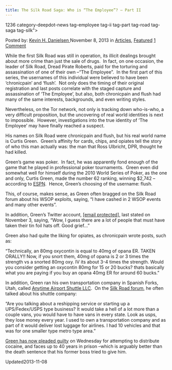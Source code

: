 ```yaml
---
title: The Silk Road Saga: Who is “The Employee”? – Part II
---
```

1236 category-deepdot-news tag-employee tag-ii tag-part tag-road tag-saga tag-silk">

<p class="post-meta">
<span>Posted by: <a href="https://www.deepdotweb.com/author/keving/" title="">Kevin H. Danielsen </a></span>
<span>November 8, 2013</span>
<span>in <a href="https://www.deepdotweb.com/category/articles/" rel="category tag">Articles</a>, <a href="https://www.deepdotweb.com/category/deepdot-news/" rel="category tag">Featured</a></span>
<span><a href="https://www.deepdotweb.com/2013/11/08/the-silk-road-saga-who-is-the-employee-part-ii/#comments">1 Comment</a></span>
</p>
<div class="clear"></div>
<div class="entry">
<p>While the first Silk Road was still in operation, its illicit dealings brought about more crime than just the sale of drugs.  In fact, on one occasion, the leader of Silk Road, Dread Pirate Roberts, paid for the torturing and assassination of one of their own –“The Employee”.  In the first part of this series, the usernames of this individual were believed to have been ‘chronicpain’ and ‘flush’.  Not only does the timing of their original registration and last posts correlate with the staged capture and assassination of ‘The Employee’, but also, both chronicpain and flush had many of the same interests, backgrounds, and even writing styles.</p>
<p>Nevertheless, on the Tor network, not only is tracking down who-is-who, a very difficult proposition, but the uncovering of real world identities is next to impossible.  However, investigations into the true identity of ‘The Employee’ may have finally reached a suspect.</p>
<p>His names on Silk Road were chronicpain and flush, but his real world name is Curtis Green.  Green’s affinity for cards, chips, and opiates tell the story of who this man actually was: the man that Ross Ulbricht, DPR, thought he had killed.</p>
<p>Green’s game was poker.  In fact, he was apparently fond enough of the game that he played in professional poker tournaments.  Green even did somewhat well for himself during the 2010 World Series of Poker, as the one and only, Curtis Green, made the number 62 ranking, winning $2,742 –according to <a href="http://sports.espn.go.com/espn/poker/news/story?id=5261066" target="_blank">ESPN</a>.  Hence, Green’s choosing of the username: flush.</p>
<p>This, of course, makes sense, as Green often bragged on the Silk Road forum about his WSOP exploits, saying, &#8220;I have cashed in 2 WSOP events and many other events&#8221;.</p>
<p>In addition, Green’s Twitter account, <a href="https://twitter.com/ilovepoker/status/397099350901276672" target="_blank"><span class="__cf_email__" data-cfemail="d5b6b295bcb9baa3b0a5babeb0a7">[email&#160;protected]</span></a>, last stated on November 3, saying, “Wow, I guess there are a lot of people that must have taken their tin foil hats off. Good grief&#8230;”</p>
<p>Green also had quite the liking for opiates, as chronicpain wrote posts, such as:</p>
<p>&#8220;Technically, an 80mg oxycontin is equal to 40mg of opana ER. TAKEN ORALLY!! Now, if you snort them, 40mg of opana is 2 or 3 times the strength vs a snorted 80mg oxy. IV its about 3-4 times the strength. Would you consider getting an oxycontin 80mg for 15 or 20 bucks? thats basically what you are paying if you buy an opana 40mg ER for around 60 bucks.&#8221;</p>
<p>In addition, Green ran his own transportation company in Spanish Forks, Utah, called <a href="http://www.manta.com/c/mm83qhj/anytime-airport-shuttle-l-l-c" target="_blank">Anytime Airport Shuttle LLC</a>.  On the <a href="https://dkn255hz262ypmii.onion.lu/index.php?topic=2080.msg17492#msg17492">Silk Road forum</a>, he often talked about his shuttle company:</p>
<p>“Are you talking about a reshipping service or starting up a UPS/Fedex/USPS type business? It would take a hell of a lot more than a couple vans, you would have to have vans in every state. Look as usps, they lose money every year. I used to own a transportation company and as part of it would deliver lost luggage for airlines. I had 10 vehicles and that was for one smaller type metro type area.”</p>
<p><a href="http://www.deepdotweb.com/2013/11/08/now-its-official-curtis-clark-green-is-flush-chronicpain/" target="_blank">Green has now pleaded guilty</a> on Wednesday for attempting to distribute cocaine, and faces up to 40 years in prison –which is arguably better than the death sentence that his former boss tried to give him.</p>
</div>
<span style="display:none"><a href="https://www.deepdotweb.com/tag/employee/" rel="tag">employee</a> <a href="https://www.deepdotweb.com/tag/ii/" rel="tag">ii</a> <a href="https://www.deepdotweb.com/tag/part/" rel="tag">part</a> <a href="https://www.deepdotweb.com/tag/road/" rel="tag">road</a> <a href="https://www.deepdotweb.com/tag/saga/" rel="tag">saga</a> <a href="https://www.deepdotweb.com/tag/silk/" rel="tag">silk</a></span> 
Updated2013-11-08</span>
<div style="display:none" class="vcard author" itemprop="author" itemscope itemtype="http://schema.org/Person"><strong class="fn" itemprop="name"><a href="https://www.deepdotweb.com/author/keving/" title="Posts by Kevin H. Danielsen" rel="author">Kevin H. Danielsen</a></strong></div>
</div>
</article>


